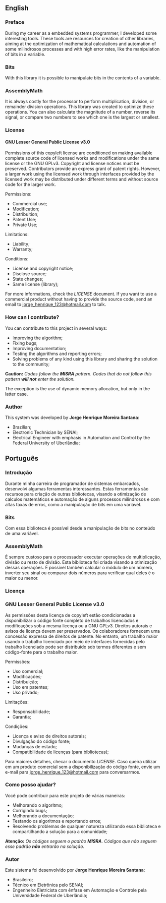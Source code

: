 ## English

### Preface

During my career as a embedded systems programmer, I developed some interesting tools. These tools are resources for creation of other libraries, aiming at the optimization of mathematical calculations and automation of some milindrosos processes and with high error rates, like the manipulation of bits in a variable.

### Bits

With this library it is possible to manipulate bits in the contents of a variable.

### AssemblyMath

It is always costly for the processor to perform multiplication, division, or remainder division operations. This library was created to optimize these operations. You can also calculate the magnitude of a number, reverse its signal, or compare two numbers to see which one is the largest or smallest.

### License

#### GNU Lesser General Public License v3.0

Permissions of this copyleft license are conditioned on making available complete source code of licensed works and modifications under the same license or the GNU GPLv3. Copyright and license notices must be preserved. Contributors provide an express grant of patent rights. However, a larger work using the licensed work through interfaces provided by the licensed work may be distributed under different terms and without source code for the larger work.

Permissions:

- Commercial use;
- Modification;
- Distribuition;
- Patent Use;
- Private Use;

Limitations:

- Liability;
- Warranty;

Conditions:

- License and copyright notice;
- Disclose source;
- State changes;
- Same license (library);

For more informations, check the _LICENSE_ document. If you want to use a commercial product without having to provide the source code, send an email to jorge_henrique_123@hotmail.com to talk.

### How can I contribute?

You can contribute to this project in several ways:

- Improving the algorithm;
- Fixing bugs;
- Improving documentation;
- Testing the algorithms and reporting errors;
- Solving problems of any kind using this library and sharing the solution to the community;

**Caution:** _Codes follow the **MISRA** pattern. Codes that do not follow this pattern **will not** enter the solution._

The exception is the use of dynamic memory allocation, but only in the latter case.

### Author

This system was developed by **Jorge Henrique Moreira Santana**:
- Brazilian;
- Electronic Technician by SENAI;
- Electrical Engineer with emphasis in Automation and Control by the Federal University of Uberlândia;

## Português

### Introdução

Durante minha carreira de programador de sistemas embarcados, desenvolvi algumas ferramentas interessantes. Estas ferramentas são recursos para criação de outras bibliotecas, visando a otimização de calculos matemáticos e automação de alguns processos milindrosos e com altas taxas de erros, como a manipulação de bits em uma variável.

### Bits

Com essa biblioteca é possível desde a manipulação de bits no conteúdo de uma variável.

### AssemblyMath

É sempre custoso para o processador executar operações de multiplicação, divisão ou resto de divisão. Esta biblioteca foi criada visando a otimização dessas operações. É possível também calcular o módulo de um número, inverter seu sinal ou comparar dois números para verificar qual deles é o maior ou menor.

### Licença

### GNU Lesser General Public License v3.0

As permissões desta licença de copyleft estão condicionadas a disponibilizar o código fonte completo de trabalhos licenciados e modificações sob a mesma licença ou a GNU GPLv3. Direitos autorais e avisos de licença devem ser preservados. Os colaboradores fornecem uma concessão expressa de direitos de patente. No entanto, um trabalho maior usando o trabalho licenciado por meio de interfaces fornecidas pelo trabalho licenciado pode ser distribuído sob termos diferentes e sem código-fonte para o trabalho maior.

Permissões:

- Uso comercial;
- Modificações;
- Distribuição;
- Uso em patentes;
- Uso privado;

Limitações:

- Responsabilidade;
- Garantia;

Condições:

- Licença e aviso de direitos autorais;
- Divulgação do código fonte;
- Mudanças de estado;
- Compatibilidade de licenças (para bibliotecas);

Para maiores detalhes, checar o documento _LICENSE_. Caso queira utilizar em um produto comercial sem a disponibilização do código fonte, envie um e-mail para jorge_henrique_123@hotmail.com para conversarmos.

### Como posso ajudar?

Você pode contribuir para este projeto de várias maneiras:

- Melhorando o algoritmo;
- Corrigindo bugs;
- Melhorando a documentação;
- Testando os algoritmos e reportando erros;
- Resolvendo problemas de qualquer natureza utilizando essa biblioteca e compartilhando a solução para a comunidade;

**Atenção:** _Os códigos seguem o padrão **MISRA**. Códigos que não seguem esse padrão **não** entrarão na solução._

### Autor

Este sistema foi desenvolvido por **Jorge Henrique Moreira Santana**:
- Brasileiro;
- Técnico em Eletrônica pelo SENAI;
- Engenheiro Eletricista com ênfase em Automação e Controle pela Universidade Federal de Uberlândia;
